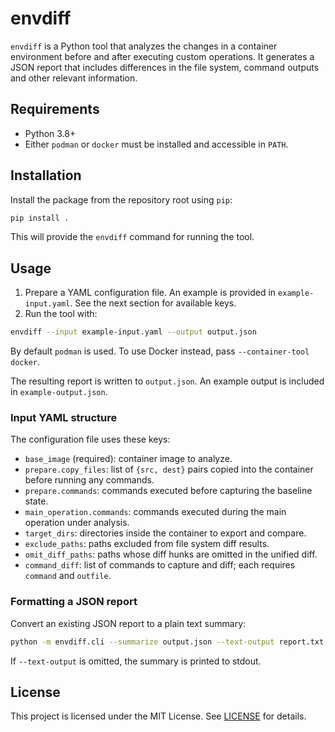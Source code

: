 # envdiff

`envdiff` is a Python tool that analyzes the changes in a container environment before and after executing custom operations. It generates a JSON report that includes differences in the file system, command outputs and other relevant information.

## Requirements

- Python 3.8+
- Either `podman` or `docker` must be installed and accessible in `PATH`.

## Installation

Install the package from the repository root using `pip`:

```bash
pip install .
```

This will provide the `envdiff` command for running the tool.

## Usage

1. Prepare a YAML configuration file. An example is provided in `example-input.yaml`. See the next section for available keys.
2. Run the tool with:

```bash
envdiff --input example-input.yaml --output output.json
```

By default `podman` is used. To use Docker instead, pass `--container-tool docker`.

The resulting report is written to `output.json`. An example output is included in `example-output.json`.
### Input YAML structure
The configuration file uses these keys:
- `base_image` (required): container image to analyze.
- `prepare.copy_files`: list of `{src, dest}` pairs copied into the container before running any commands.
- `prepare.commands`: commands executed before capturing the baseline state.
- `main_operation.commands`: commands executed during the main operation under analysis.
- `target_dirs`: directories inside the container to export and compare.
- `exclude_paths`: paths excluded from file system diff results.
- `omit_diff_paths`: paths whose diff hunks are omitted in the unified diff.
- `command_diff`: list of commands to capture and diff; each requires `command` and `outfile`.


### Formatting a JSON report

Convert an existing JSON report to a plain text summary:

```bash
python -m envdiff.cli --summarize output.json --text-output report.txt
```

If `--text-output` is omitted, the summary is printed to stdout.

## License

This project is licensed under the MIT License. See [LICENSE](LICENSE) for details.
